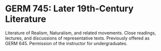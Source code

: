 # GERM 745: Later 19th-Century Literature

Literature of Realism, Naturalism, and related movements. Close readings, lectures, and discussions of representative texts. Previously offered as GERM 645. Permission of the instructor for undergraduates.
